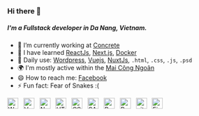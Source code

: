 ### Hi there 👋
##### I'm a Fullstack developer in Da Nang, Vietnam.

- 🔭 I’m currently working at [Concrete](https://concrete-corp.com/)
- 🌱 I have learned [ReactJs](https://reactjs.org/), [Next.js](https://nextjs.org/), [Docker](https://www.docker.com/)
- 👯 Daily use: [Wordpress](https://wordpress.org/), [Vuejs](https://vuejs.org/), [NuxtJs](https://nuxtjs.org/), `.html`, `.css`, `.js`, `.psd`
- 🌍 I'm mostly active within the [Mai Công Ngoãn](https://maicongngoan.com)
- 😄 How to reach me: [Facebook](https://www.facebook.com/maicongngoan91)
- ⚡ Fun fact: Fear of Snakes :(


<span><img src="https://img.shields.io/badge/WordPress-282C34?logo=wordPress&logoColor=21759B" alt="WordPress logo" title="WordPress" height="25" /></span>
&nbsp;
<span><img src="https://img.shields.io/badge/Vue.js-282C34?logo=vue.js&logoColor=4FC08D" alt="Vue.js logo" title="Vue.js" height="25" /></span>
&nbsp;
<span><img src="https://img.shields.io/badge/Nuxt.js-282C34?logo=nuxt.js&logoColor=4FC08D" alt="Nuxt.js logo" title="Nuxt.js" height="25" /></span>
&nbsp;
<span><img src="https://img.shields.io/badge/HTML5-282C34?logo=html5&logoColor=E34F26" alt="HTML5 logo" title="HTML5" height="25" /></span>
&nbsp;
<span><img src="https://img.shields.io/badge/CSS3-282C34?logo=css3&logoColor=1572B6" alt="CSS3 logo" title="CSS3" height="25" /></span>
&nbsp;
<span><img src="https://img.shields.io/badge/Sass-282C34?logo=sass&logoColor=CC6699" alt="SASS logo" title="SASS" height="25" /></span>
&nbsp;
<span><img src="https://img.shields.io/badge/Bootstrap-282C34?logo=bootstrap&logoColor=7952B3" alt="Bootstrap logo" title="Bootstrap" height="25" /></span>
&nbsp;
<span><img src="https://img.shields.io/badge/ReactJS-282C34?logo=react&logoColor=61DAFB" alt="ReactJS logo" title="ReactJS" height="25" /></span>
&nbsp;
<span><img src="https://img.shields.io/badge/git-282C34?logo=git&logoColor=F05032" alt="git logo" title="git" height="25" /></span>
&nbsp;
<span><img src="https://img.shields.io/badge/Figma-282C34?logo=figma&logoColor=ff5d58" alt="Figma" title="Figma Code" height="25" /></span>
&nbsp;
